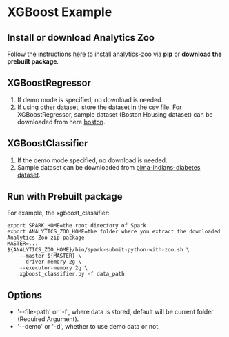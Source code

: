 # XGBoost Example

## Install or download Analytics Zoo
Follow the instructions [here](https://analytics-zoo.github.io/master/#PythonUserGuide/install/) to install analytics-zoo via __pip__ or __download the prebuilt package__.

## XGBoostRegressor
1. If demo mode is specified, no download is needed.
2. If using other dataset, store the dataset in the csv file. For XGBoostRegressor, sample dataset (Boston Housing dataset) can be downloaded from here [boston](http://course1.winona.edu/bdeppa/Stat%20425/Data/Boston_Housing.csv).

## XGBoostClassifier
1. If the demo mode specified, no download is needed.
2. Sample dataset can be downloaded from [pima-indians-diabetes dataset](https://raw.githubusercontent.com/jbrownlee/Datasets/master/pima-indians-diabetes.data.csv).

## Run with Prebuilt package
For example, the xgboost_classifier:
```
export SPARK_HOME=the root directory of Spark
export ANALYTICS_ZOO_HOME=the folder where you extract the downloaded Analytics Zoo zip package
MASTER=...
${ANALYTICS_ZOO_HOME}/bin/spark-submit-python-with-zoo.sh \
    --master ${MASTER} \
    --driver-memory 2g \
    --executor-memory 2g \
    xgboost_classifier.py -f data_path
```

## Options
* '--file-path' or '-f', where data is stored, default will be current folder (Required Argument).
* '--demo' or '-d', whether to use demo data or not. 
